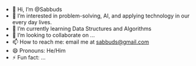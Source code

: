 - 👋 Hi, I’m @Sabbuds
- 👀 I’m interested in problem-solving, AI, and applying technology in our every day lives.
- 🌱 I’m currently learning Data Structures and Algorithms
- 💞️ I’m looking to collaborate on ...
- 📫 How to reach me: email me at sabbuds@gmail.com
- 😄 Pronouns: He/Him
- ⚡ Fun fact: ...

<!---
Sabbuds/Sabbuds is a ✨ special ✨ repository because its `README.md` (this file) appears on your GitHub profile.
You can click the Preview link to take a look at your changes.
--->

